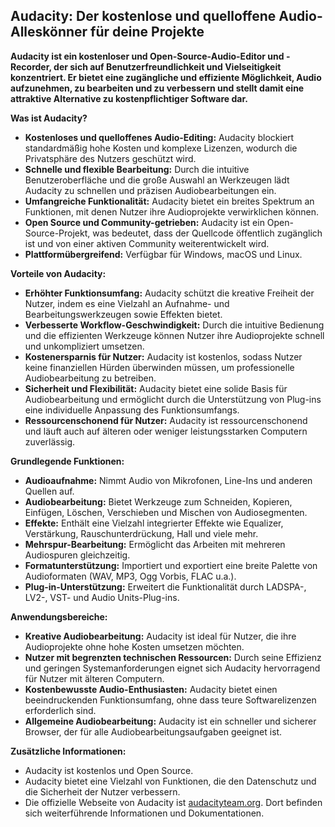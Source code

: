 ## Audacity: Der kostenlose und quelloffene Audio-Alleskönner für deine Projekte

**Audacity ist ein kostenloser und Open-Source-Audio-Editor und -Recorder, der sich auf Benutzerfreundlichkeit und Vielseitigkeit konzentriert. Er bietet eine zugängliche und effiziente Möglichkeit, Audio aufzunehmen, zu bearbeiten und zu verbessern und stellt damit eine attraktive Alternative zu kostenpflichtiger Software dar.**

**Was ist Audacity?**

* **Kostenloses und quelloffenes Audio-Editing:** Audacity blockiert standardmäßig hohe Kosten und komplexe Lizenzen, wodurch die Privatsphäre des Nutzers geschützt wird.
* **Schnelle und flexible Bearbeitung:** Durch die intuitive Benutzeroberfläche und die große Auswahl an Werkzeugen lädt Audacity zu schnellen und präzisen Audiobearbeitungen ein.
* **Umfangreiche Funktionalität:** Audacity bietet ein breites Spektrum an Funktionen, mit denen Nutzer ihre Audioprojekte verwirklichen können.
* **Open Source und Community-getrieben:** Audacity ist ein Open-Source-Projekt, was bedeutet, dass der Quellcode öffentlich zugänglich ist und von einer aktiven Community weiterentwickelt wird.
* **Plattformübergreifend:** Verfügbar für Windows, macOS und Linux.

**Vorteile von Audacity:**

* **Erhöhter Funktionsumfang:** Audacity schützt die kreative Freiheit der Nutzer, indem es eine Vielzahl an Aufnahme- und Bearbeitungswerkzeugen sowie Effekten bietet.
* **Verbesserte Workflow-Geschwindigkeit:** Durch die intuitive Bedienung und die effizienten Werkzeuge können Nutzer ihre Audioprojekte schnell und unkompliziert umsetzen.
* **Kostenersparnis für Nutzer:** Audacity ist kostenlos, sodass Nutzer keine finanziellen Hürden überwinden müssen, um professionelle Audiobearbeitung zu betreiben.
* **Sicherheit und Flexibilität:** Audacity bietet eine solide Basis für Audiobearbeitung und ermöglicht durch die Unterstützung von Plug-ins eine individuelle Anpassung des Funktionsumfangs.
* **Ressourcenschonend für Nutzer:** Audacity ist ressourcenschonend und läuft auch auf älteren oder weniger leistungsstarken Computern zuverlässig.

**Grundlegende Funktionen:**

* **Audioaufnahme:** Nimmt Audio von Mikrofonen, Line-Ins und anderen Quellen auf.
* **Audiobearbeitung:** Bietet Werkzeuge zum Schneiden, Kopieren, Einfügen, Löschen, Verschieben und Mischen von Audiosegmenten.
* **Effekte:** Enthält eine Vielzahl integrierter Effekte wie Equalizer, Verstärkung, Rauschunterdrückung, Hall und viele mehr.
* **Mehrspur-Bearbeitung:** Ermöglicht das Arbeiten mit mehreren Audiospuren gleichzeitig.
* **Formatunterstützung:** Importiert und exportiert eine breite Palette von Audioformaten (WAV, MP3, Ogg Vorbis, FLAC u.a.).
* **Plug-in-Unterstützung:** Erweitert die Funktionalität durch LADSPA-, LV2-, VST- und Audio Units-Plug-ins.

**Anwendungsbereiche:**

* **Kreative Audiobearbeitung:** Audacity ist ideal für Nutzer, die ihre Audioprojekte ohne hohe Kosten umsetzen möchten.
* **Nutzer mit begrenzten technischen Ressourcen:** Durch seine Effizienz und geringen Systemanforderungen eignet sich Audacity hervorragend für Nutzer mit älteren Computern.
* **Kostenbewusste Audio-Enthusiasten:** Audacity bietet einen beeindruckenden Funktionsumfang, ohne dass teure Softwarelizenzen erforderlich sind.
* **Allgemeine Audiobearbeitung:** Audacity ist ein schneller und sicherer Browser, der für alle Audiobearbeitungsaufgaben geeignet ist.

**Zusätzliche Informationen:**

* Audacity ist kostenlos und Open Source.
* Audacity bietet eine Vielzahl von Funktionen, die den Datenschutz und die Sicherheit der Nutzer verbessern.
* Die offizielle Webseite von Audacity ist [audacityteam.org](https://audacityteam.org). Dort befinden sich weiterführende Informationen und Dokumentationen.